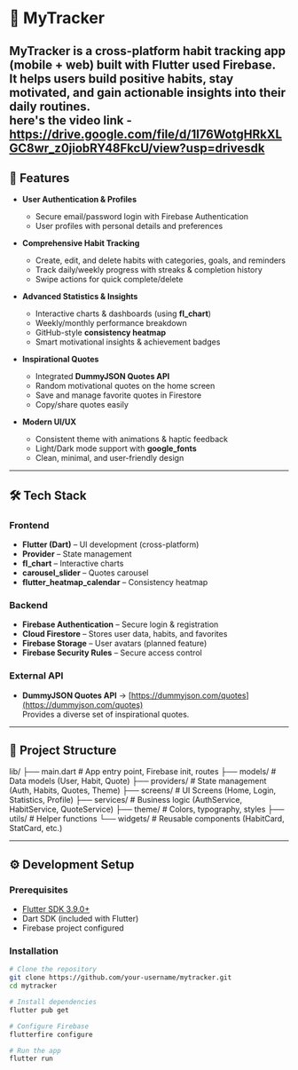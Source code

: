 # 📌 MyTracker

MyTracker is a **cross-platform habit tracking app** (mobile + web) built with **Flutter** used **Firebase**.  
It helps users build positive habits, stay motivated, and gain actionable insights into their daily routines.  
here's the video link - https://drive.google.com/file/d/1I76WotgHRkXLGC8wr_z0jiobRY48FkcU/view?usp=drivesdk 
---

## 🚀 Features

- **User Authentication & Profiles**
  - Secure email/password login with Firebase Authentication
  - User profiles with personal details and preferences

- **Comprehensive Habit Tracking**
  - Create, edit, and delete habits with categories, goals, and reminders
  - Track daily/weekly progress with streaks & completion history
  - Swipe actions for quick complete/delete

- **Advanced Statistics & Insights**
  - Interactive charts & dashboards (using **fl_chart**)
  - Weekly/monthly performance breakdown
  - GitHub-style **consistency heatmap**
  - Smart motivational insights & achievement badges

- **Inspirational Quotes**
  - Integrated **DummyJSON Quotes API**
  - Random motivational quotes on the home screen
  - Save and manage favorite quotes in Firestore
  - Copy/share quotes easily

- **Modern UI/UX**
  - Consistent theme with animations & haptic feedback
  - Light/Dark mode support with **google_fonts**
  - Clean, minimal, and user-friendly design

---

## 🛠️ Tech Stack

### Frontend
- **Flutter (Dart)** – UI development (cross-platform)
- **Provider** – State management
- **fl_chart** – Interactive charts
- **carousel_slider** – Quotes carousel
- **flutter_heatmap_calendar** – Consistency heatmap

### Backend
- **Firebase Authentication** – Secure login & registration
- **Cloud Firestore** – Stores user data, habits, and favorites
- **Firebase Storage** – User avatars (planned feature)
- **Firebase Security Rules** – Secure access control

### External API
- **DummyJSON Quotes API** → [https://dummyjson.com/quotes](https://dummyjson.com/quotes)  
  Provides a diverse set of inspirational quotes.

---

## 📂 Project Structure
lib/
 ├── main.dart              # App entry point, Firebase init, routes
 ├── models/                # Data models (User, Habit, Quote)
 ├── providers/             # State management (Auth, Habits, Quotes, Theme)
 ├── screens/               # UI Screens (Home, Login, Statistics, Profile)
 ├── services/              # Business logic (AuthService, HabitService, QuoteService)
 ├── theme/                 # Colors, typography, styles
 ├── utils/                 # Helper functions
 └── widgets/               # Reusable components (HabitCard, StatCard, etc.)



---

## ⚙️ Development Setup

### Prerequisites
- [Flutter SDK 3.9.0+](https://flutter.dev/docs/get-started/install)
- Dart SDK (included with Flutter)
- Firebase project configured

### Installation
```bash
# Clone the repository
git clone https://github.com/your-username/mytracker.git
cd mytracker

# Install dependencies
flutter pub get

# Configure Firebase
flutterfire configure

# Run the app
flutter run
